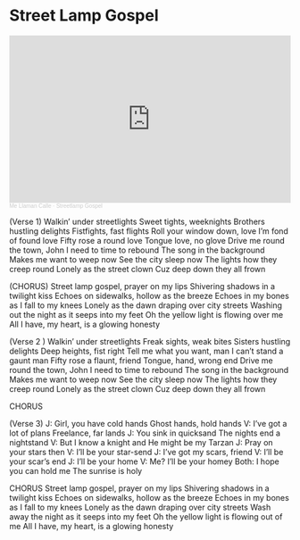 # Street Lamp Gospel

<iframe width="100%" height="300" scrolling="no" frameborder="no" allow="autoplay" src="https://w.soundcloud.com/player/?url=https%3A//api.soundcloud.com/tracks/113816421&color=%23ff5500&auto_play=false&hide_related=false&show_comments=true&show_user=true&show_reposts=false&show_teaser=true&visual=true"></iframe><div style="font-size: 10px; color: #cccccc;line-break: anywhere;word-break: normal;overflow: hidden;white-space: nowrap;text-overflow: ellipsis; font-family: Interstate,Lucida Grande,Lucida Sans Unicode,Lucida Sans,Garuda,Verdana,Tahoma,sans-serif;font-weight: 100;"><a href="https://soundcloud.com/callecai" title="Me Llaman Calle" target="_blank" style="color: #cccccc; text-decoration: none;">Me Llaman Calle</a> · <a href="https://soundcloud.com/callecai/streetlamp-gospel" title="Streetlamp Gospel" target="_blank" style="color: #cccccc; text-decoration: none;">Streetlamp Gospel</a></div>


(Verse 1)
Walkin’ under streetlights
Sweet tights, weeknights
Brothers hustling delights
Fistfights, fast flights
Roll your window down, love
I’m fond of found love
Fifty rose a round love
Tongue love, no glove
Drive me round the town, John
I need to time to rebound
The song in the background
Makes me want to weep now
See the city sleep now
The lights how they creep round
Lonely as the street clown
Cuz deep down they all frown

(CHORUS)
Street lamp gospel, prayer on my lips
Shivering shadows in a twilight kiss
Echoes on sidewalks, hollow as the breeze
Echoes in my bones as I fall to my knees
Lonely as the dawn draping over city streets
Washing out the night as it seeps into my feet
Oh the yellow light is flowing over me
All I have, my heart, is a glowing honesty

(Verse 2 )
Walkin’ under streetlights
Freak sights, weak bites
Sisters hustling delights
Deep heights, fist right
Tell me what you want, man
I can’t stand a gaunt man
Fifty rose a flaunt, friend
Tongue, hand, wrong end
Drive me round the town, John
I need to time to rebound
The song in the background
Makes me want to weep now
See the city sleep now
The lights how they creep round
Lonely as the street clown
Cuz deep down they all frown

CHORUS

(Verse 3)
J:   Girl, you have cold hands
Ghost hands, hold hands
V:  I’ve got a lot of plans
Freelance, far lands
J:  You sink in quicksand
The nights end a nightstand
V:  But I know a knight and
He might be my Tarzan
J: Pray on your stars then
V:  I’ll be your star-send
J:  I’ve got my scars, friend
V:  I’ll be your scar’s end
J:   I’ll be your home
V:   Me? I’ll be your homey
Both:  I hope you can hold me
The sunrise is holy

CHORUS
Street lamp gospel, prayer on my lips
Shivering shadows in a twilight kiss
Echoes on sidewalks, hollow as the breeze
Echoes in my bones as I fall to my knees
Lonely as the dawn draping over city streets
Wash away the night as it seeps into my feet
Oh the yellow light is flowing out of me
All I have, my heart, is a glowing honesty